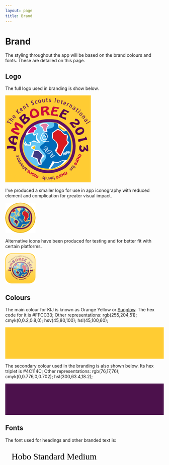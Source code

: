 ```yaml
---
layout: page
title: Brand
---
```


Brand
=====

The styling throughout the app will be based on the brand colours and fonts.
These are detailed on this page.

Logo
----

The full logo used in branding is show below.

![Full KIJ2013 Logo](images/logo-kij2013.png)

I've produced a smaller logo for use in app iconography with reduced element and
complication for greater visual impact.

![Reduced KIJ2013 Logo](images/appicon.s.96.png)

Alternative icons have been produced for testing and for better fit with certain
platforms.

![Alternative KIJ2013 App icon](images/appicon.96.png)

Colours
-------

The main colour for KIJ is known as Orange Yellow or
[Sunglow](http://en.wikipedia.org/wiki/Gold_(color)#Sunglow). The hex code for it
is #FFCC33; Other representations: rgb(255,204,51); cmyk(0,0.2,0.8,0);
hsv(45,80,100); hsl(45,100,60);

<div class="color-preview primary">
</div>

The secondary colour used in the branding is also shown below. Its hex triplet
is #4C114C; Other representations: rgb(76,17,76); cmyk(0,0.776,0,0.702);
hsl(300,63.4,18.2);

<div class="color-preview secondary">
</div>

Fonts
-----

The font used for headings and other branded text is:

<p class="font-preview">Hobo Standard Medium</p>

<style>
@font-face {
	font-family: 'Hobo';
	src: url('fonts/HoboStd.eot');
	src: local('☺'), url('fonts/HoboStd.woff') format('woff'), url('fonts/HoboStd.ttf') format('truetype'), url('fonts/HoboStd.svg') format('svg');
	font-weight: normal;
	font-style: normal;
}
.color-preview {
    height: 100px;
}
.color-preview.primary {
    background-color: #FFCC33;
}
.color-preview.secondary {
    background-color: #4C114C;
}
.font-preview {
    color: black;
    font-family: 'Hobo';
    font-size: 2em;
    margin-left: 20px;
}
</style>

